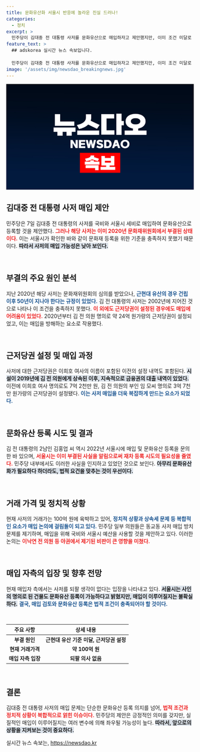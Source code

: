 ```yaml
---
title: 문화유산화 서울시 반응에 놀라운 진실 드러나!
categories:
  - 정치
excerpt: >
  민주당이 김대중 전 대통령 사저를 문화유산으로 매입하자고 제안했지만, 이미 조건 미달로 부결된 사실이 드러났다. 각종 근저당권 문제와 높은 거래가로 난관에 봉착한 민주당의 선택은 과연 무엇일까?
feature_text: >
  ## adskorea 실시간 뉴스 속보입니다.

  민주당이 김대중 전 대통령 사저를 문화유산으로 매입하자고 제안했지만, 이미 조건 미달로 부결된 사실이 드러났다. 각종 근저당권 문제와 높은 거래가로 난관에 봉착한 민주당의 선택은 과연 무엇일까?
image: '/assets/img/newsdao_breakingnews.jpg'
---
```


<p><img src="/assets/img/newsdao_breakingnews.jpg" alt="adskorea 속보" /></p>

<h2 data-ke-size="size26">김대중 전 대통령 사저 매입 제안</h2>

<p>민주당은 7일 김대중 전 대통령의 사저를 국비와 서울시 세비로 매입하여 문화유산으로 등록할 것을 제안했다. <b><span style="color: #ee2323;">그러나 해당 사저는 이미 2020년 문화재위원회에서 부결된 상태이다.</span></b> 이는 서울시가 확인한 바와 같이 문화재 등록을 위한 기준을 충족하지 못했기 때문이다. <b><span style="background-color: #21538527;">따라서 사저의 매입 가능성은 낮아 보인다.</span></b></p>

<p data-ke-size="size16">&nbsp;</p>

<h2 data-ke-size="size26">부결의 주요 원인 분석</h2>

<p>지난 2020년 해당 사저는 문화재위원회의 심의를 받았으나, <b><span style="color: #1a5490;">근현대 유산의 경우 건립 이후 50년이 지나야 한다는 규정이 있었다.</span></b> 김 전 대통령의 사저는 2002년에 지어진 것으로 나타나 이 조건을 충족하지 못했다. <b><span style="color: #ee2323;">이 외에도 근저당권이 설정된 경우에도 매입에 어려움이 있었다.</span></b> 2020년부터 김 전 의원 명의로 약 24억 원가량의 근저당권이 설정되었고, 이는 매입을 방해하는 요소로 작용했다.</p>

<p data-ke-size="size16">&nbsp;</p>

<h2 data-ke-size="size26">근저당권 설정 및 매입 과정</h2>

<p>사저에 대한 근저당권은 이희호 여사의 이름이 포함된 이전의 설정 내역도 포함된다. <b><span style="background-color: #21538527;">시설이 2019년에 김 전 의원에게 상속된 이후, 지속적으로 금융권의 대출 내역이 있었다.</span></b> 이전에 이희호 여사 명의로도 7억 2천만 원, 김 전 의원의 부인 임 모씨 명의로 3억 7천만 원가량의 근저당권이 설정됐다. <b><span style="color: #1a5490;">이는 사저 매입을 더욱 복잡하게 만드는 요소가 되었다.</span></b> </p>

<p data-ke-size="size16">&nbsp;</p>

<h2 data-ke-size="size26">문화유산 등록 시도 및 결과</h2>

<p>김 전 대통령의 2남인 김홍업 씨 역시 2022년 서울시에 매입 및 문화유산 등록을 문의한 바 있으며, <b><span style="color: #ee2323;">서울시는 이미 부결된 사실을 알림으로써 재차 등록 시도의 필요성을 줄였다.</span></b> 민주당 내부에서도 이러한 사실을 인지하고 있었던 것으로 보인다. <b><span style="background-color: #21538527;">아무리 문화유산화가 필요하다 하더라도, 법적 요건을 맞추는 것이 우선이다.</span></b></p>

<p data-ke-size="size16">&nbsp;</p>

<h2 data-ke-size="size26">거래 가격 및 정치적 상황</h2>

<p>현재 사저의 거래가는 100억 원에 육박하고 있어, <b><span style="color: #1a5490;">정치적 상황과 상속세 문제 등 복합적인 요소가 매입 논의에 걸림돌이 되고 있다.</span></b> 민주당 일부 의원들은 동교동 사저 매입 방치 문제를 제기하며, 매입을 위해 국비와 서울시 예산을 사용할 것을 제안하고 있다. 이러한 논의는 <b><span style="color: #ee2323;">이낙연 전 의원 등 야권에서 제기된 비판이 큰 영향을 미쳤다.</span></b></p>

<p data-ke-size="size16">&nbsp;</p>

<h2 data-ke-size="size26">매입 자측의 입장 및 향후 전망</h2>

<p>현재 매입자 측에서는 사저를 되팔 생각이 없다는 입장을 나타내고 있다. <b><span style="background-color: #21538527;">서울시는 사인의 명의로 된 건물도 문화유산 등록이 가능하다고 밝혔지만, 매입이 이루어질지는 불확실하다.</span></b> <b><span style="color: #1a5490;">결국, 매입 검토와 문화유산 등록은 법적 조건이 충족되어야 할 것이다.</span></b></p>

<p data-ke-size="size16">&nbsp;</p>

<table style="width: 100%; border-collapse: collapse;">
    <thead>
        <tr>
            <th style="text-align: center;">주요 사항</th>
            <th style="text-align: center;">상세 내용</th>
        </tr>
    </thead>
    <tbody>
        <tr>
            <td style="text-align: center; height: 17px;"><b>부결 원인</b></td>
            <td style="text-align: center; height: 17px;"><b>근현대 유산 기준 미달, 근저당권 설정</b></td>
        </tr>
        <tr>
            <td style="text-align: center; height: 17px;"><b>현재 거래가격</b></td>
            <td style="text-align: center; height: 17px;"><b>약 100억 원</b></td>
        </tr>
        <tr>
            <td style="text-align: center; height: 17px;"><b>매입 자측 입장</b></td>
            <td style="text-align: center; height: 17px;"><b>되팔 의사 없음</b></td>
        </tr>
    </tbody>
</table>

<p data-ke-size="size16">&nbsp;</p>

<h2 data-ke-size="size26">결론</h2>

<p>김대중 전 대통령 사저의 매입 문제는 단순한 문화유산 등록 의지를 넘어, <b><span style="color: #ee2323;">법적 조건과 정치적 상황이 복합적으로 얽힌 이슈이다.</span></b> 민주당의 제안은 긍정적인 의미를 갖지만, 실질적인 매입이 이루어질지는 여러 변수에 의해 좌우될 가능성이 높다. <b><span style="background-color: #21538527;">따라서, 앞으로의 상황을 지켜보는 것이 중요하다.</span></b></p>
실시간 뉴스 속보는, <a href="https://newsdao.kr" rel="dofollow">https://newsdao.kr</a>


